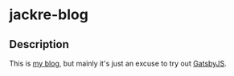 # jackre-blog

## Description

This is [my blog](jackre-blog.firebaseapp.com), but mainly it's
just an excuse to try out [GatsbyJS](https://www.gatsbyjs.org/).
